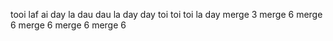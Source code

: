 tooi laf ai
day la dau
dau la day
day toi toi
toi la day
merge 3
merge 6
merge 6
merge 6
merge 6
merge 6

